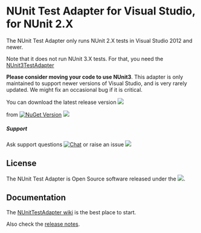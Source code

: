 # NUnit Test Adapter for Visual Studio, for NUnit 2.X 

The NUnit Test Adapter only runs NUnit 2.X tests in Visual Studio 2012 and newer. 

Note that it does not run NUnit 3.X tests. For that, you need the [NUnit3TestAdapter](https://github.com/nunit/nunit3-vs-adapter)

**Please consider moving your code to use NUnit3**.  This adapter is only maintained to support newer versions of Visual Studio, and is very rarely updated. We might fix an occasional bug if it is critical. 

You can download the latest release version ![](https://img.shields.io/github/release-date/nunit/nunit-vs-adapter.svg?style=flat)

from [![NuGet Version](https://img.shields.io/nuget/v/NUnitTestAdapter.svg)](https://www.nuget.org/packages/NUnitTestAdapter)  ![](https://img.shields.io/nuget/dt/NUnitTestAdapter.svg?style=flat)



##### Support

Ask support questions [![Chat](https://img.shields.io/gitter/room/nunit/nunit.svg?style=flat)](https://gitter.im/nunit/nunit)
or raise an issue [![](https://img.shields.io/github/issues/nunit/NUnit-vs-Adapter.svg?style=flat)](https://github.com/nunit/nunit-vs-adapter/issues)

## License


The NUnit Test Adapter is Open Source software released under the [![](https://img.shields.io/github/license/nunit/nunit3-vs-adapter.svg?style=flat)](https://nunit.org/nuget/nunit3-license.txt).

## Documentation

The [NUnitTestAdapter wiki](https://github.com/nunit/docs/wiki/Visual-Studio-Test-Adapter) is the best place to start.

Also check the [release notes](https://github.com/nunit/docs/wiki/AdapterV2-Release-Notes).